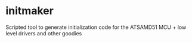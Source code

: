 # initmaker
Scripted tool to generate initialization code for the ATSAMD51 MCU + low level drivers and other goodies
